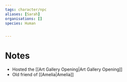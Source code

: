 ```yaml
---
tags: character/npc
aliases: [Sarah]
organisations: []
species: Human


---
```

# Notes
- Hosted the [[Art Gallery Opening|Art Gallery Opening]]
- Old friend of [[Amelia|Amelia]]

